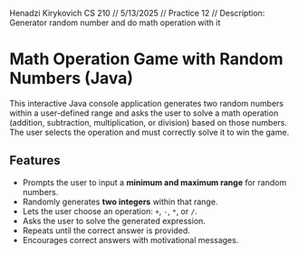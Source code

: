 

Henadzi Kirykovich CS 210
  // 5/13/2025
  // Practice 12
  // Description: Generator random number and do math operation with it



# Math Operation Game with Random Numbers (Java)

This interactive Java console application generates two random numbers within a user-defined range and asks the user to solve a math operation (addition, subtraction, multiplication, or division) based on those numbers. The user selects the operation and must correctly solve it to win the game.

## Features

- Prompts the user to input a **minimum and maximum range** for random numbers.
- Randomly generates **two integers** within that range.
- Lets the user choose an operation: `+`, `-`, `*`, or `/`.
- Asks the user to solve the generated expression.
- Repeats until the correct answer is provided.
- Encourages correct answers with motivational messages.



